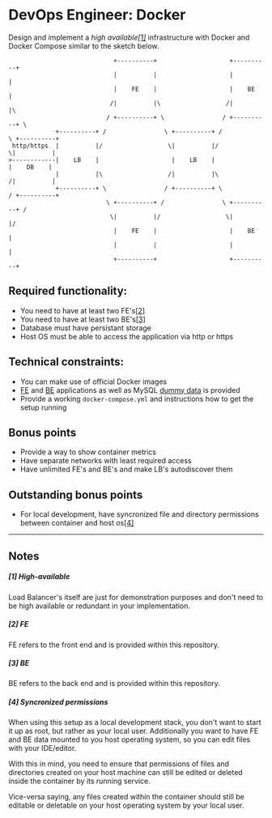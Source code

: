 # DevOps Engineer: Docker


Design and implement a *high available[\[1\]](#1-high-available)* infrastructure with Docker and Docker Compose similar
to the sketch below.


```
                             +----------+                    +----------+
                             |          |                    |          |
                             |    FE    |                    |    BE    |
                            /|          |\                  /|          |\
                           / +----------+ \                / +----------+ \
             +----------+ /                \ +----------+ /                \ +----------+
 http/https  |          |/                  \|          |/                  \|          |
>------------|    LB    |                    |    LB    |                    |    DB    |
             |          |\                  /|          |\                  /|          |
             +----------+ \                / +----------+ \                / +----------+
                           \ +----------+ /                \ +----------+ /
                            \|          |/                  \|          |/
                             |    FE    |                    |    BE    |
                             |          |                    |          |
                             +----------+                    +----------+
```


## Required functionality:

* You need to have at least two FE's[\[2\]](#2-fe)
* You need to have at least two BE's[\[3\]](#3-be)
* Database must have persistant storage
* Host OS must be able to access the application via http or https


## Technical constraints:

* You can make use of official Docker images
* [FE](data/fe/) and [BE](data/be/) applications as well as MySQL [dummy data](data/sql/) is provided
* Provide a working `docker-compose.yml` and instructions how to get the setup running


## Bonus points

* Provide a way to show container metrics
* Have separate networks with least required access
* Have unlimited FE's and BE's and make LB's autodiscover them


## Outstanding bonus points

* For local development, have syncronized file and directory permissions between container and host os[\[4\]](#4-syncronized-permissions)

---

## Notes

##### \[1\] High-available

Load Balancer's itself are just for demonstration purposes and don't need to be high available or
redundant in your implementation.

##### \[2\] FE

FE refers to the front end and is provided within this repository.

##### \[3\] BE

BE refers to the back end and is provided within this repository.

##### \[4\] Syncronized permissions

When using this setup as a local development stack, you don't want to start it up as root, but
rather as your local user. Additionally you want to have FE and BE data mounted to you host operating
system, so you can edit files with your IDE/editor.

With this in mind, you need to ensure that permissions of files and directories created on your host
machine can still be edited or deleted inside the container by its running service.

Vice-versa saying, any files created within the container should still be editable or deletable on
your host operating system by your local user.
